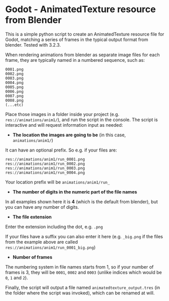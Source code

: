 # Godot - AnimatedTexture resource from Blender

This is a simple python script to create an AnimatedTexture resource file for Godot, 
matching a series of frames in the typical output format from blender. Tested with 3.2.3.

When rendering animations from blender as separate image files for each frame, 
they are typically named in a numbered sequence, such as:

```
0001.png
0002.png
0003.png
0004.png
0005.png
0006.png
0007.png
0008.png
(...etc)
```

Place those images in a folder inside your project (e.g. `res://animations/anim1/`),
and run the script in the console. The script is interactive and will request information input as needed:

- **The location the images are going to be** (in this case, `animations/anim1/`)

It can have an optional prefix. So e.g. if your files are:

```
res://animations/anim1/run_0001.png
res://animations/anim1/run_0002.png
res://animations/anim1/run_0003.png
res://animations/anim1/run_0004.png
```

Your location prefix will be `animations/anim1/run_`

- **The number of digits in the numeric part of the file names** 

In all examples shown here it is **4** (which is the default from blender), but you can have any number of digits.

- **The file extension**

Enter the extension including the dot, e.g. `.png`

If your files have a suffix you can also enter it here (e.g. `_big.png` if the files from the example above are called `res://animations/anim1/run_0001_big.png`)

- **Number of frames**

The numbering system in file names starts from 1, so if your number of frames is 3, they will be `0001`, `0002` and `0003` (unlike indices which would be `0`, `1` and `2`).


Finally, the script will output a file named `animatedtexture_output.tres` (in the folder where the script was invoked), which can be renamed at will. 